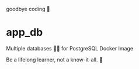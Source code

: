 goodbye coding 👋
# app_db

Multiple databases 🐳🐳 for PostgreSQL Docker Image


<!-- INSPIRATIONAL_QUOTE_START -->
Be a lifelong learner, not a know-it-all.
👻
<!-- INSPIRATIONAL_QUOTE_END -->
